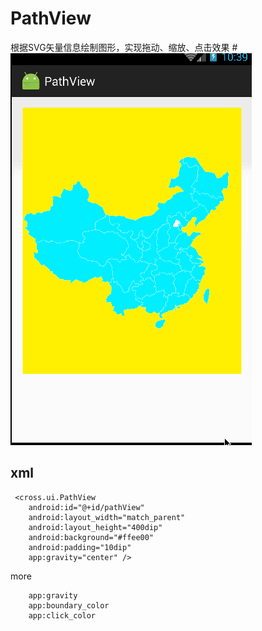 # PathView
根据SVG矢量信息绘制图形，实现拖动、缩放、点击效果
#![image](https://github.com/crossll/PathView/blob/master/pathview.gif)   
## xml
     <cross.ui.PathView
        android:id="@+id/pathView"
        android:layout_width="match_parent"
        android:layout_height="400dip"
        android:background="#ffee00"
        android:padding="10dip"
        app:gravity="center" />   
   
   more
       
        app:gravity
        app:boundary_color
        app:click_color
